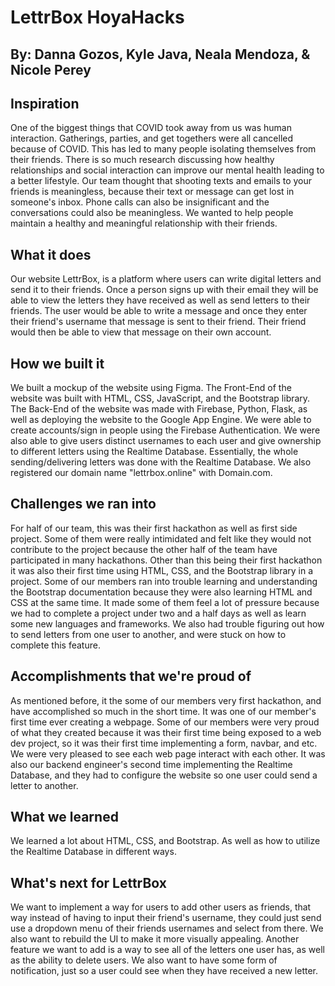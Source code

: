 # LettrBox HoyaHacks

## By: Danna Gozos, Kyle Java, Neala Mendoza, & Nicole Perey

## Inspiration

One of the biggest things that COVID took away from us was human interaction. Gatherings, parties, and get togethers were all cancelled because of COVID. This has led to many people isolating themselves from their friends. There is so much research discussing how healthy relationships and social interaction can improve our mental health leading to a better lifestyle. Our team thought that shooting texts and emails to your friends is meaningless, because their text or message can get lost in someone's inbox. Phone calls can also be insignificant and the conversations could also be meaningless. We wanted to help people maintain a healthy and meaningful relationship with their friends.

## What it does

Our website LettrBox, is a platform where users can write digital letters and send it to their friends. Once a person signs up with their email they will be able to view the letters they have received  as well as send letters to their friends. The user would be able to write a message and once they enter their friend's username that message is sent to their friend. Their friend would then be able to view that message on their own account.

## How we built it

We built a mockup of the website using Figma. The Front-End of the website was built with HTML, CSS, JavaScript, and the Bootstrap library. The Back-End of the website was made with Firebase, Python, Flask, as well as deploying the website to the Google App Engine. We were able to create accounts/sign in people using the Firebase Authentication. We were also able to give users distinct usernames to each user and give ownership to different letters using the Realtime Database. Essentially, the whole sending/delivering letters was done with the Realtime Database. We also registered our domain name "lettrbox.online" with Domain.com.

## Challenges we ran into

For half of our team, this was their first hackathon as well as first side project. Some of them were really intimidated and felt like they would not contribute to the project because the other half of the team have participated in many hackathons. Other than this being their first hackathon it was also their first time using HTML, CSS, and the Bootstrap library in a project. Some of our members ran into trouble learning and understanding the Bootstrap documentation because they were also learning HTML and CSS at the same time. It made some of them feel a lot of pressure because we had to complete a project under two and a half days as well as learn some new languages and frameworks. We also had trouble figuring out how to send letters from one user to another, and were stuck on how to complete this feature.

## Accomplishments that we're proud of

As mentioned before, it the some of our members very first hackathon, and have accomplished so much in the short time. It was one of our member's first time ever creating a webpage. Some of our members were very proud of what they created because it was their first time being exposed to a web dev project, so it was their first time implementing a form, navbar, and etc. We were very pleased to see each web page interact with each other. It was also our backend engineer's second time implementing the Realtime Database, and they had to configure the website so one user could send a letter to another.

## What we learned

We learned a lot about HTML, CSS, and Bootstrap. As well as how to utilize the Realtime Database in different ways.

## What's next for LettrBox
We want to implement a way for users to add other users as friends, that way instead of having to input their friend's username, they could just send use a dropdown menu of their friends usernames and select from there. We also want to rebuild the UI to make it more visually appealing. Another feature we want to add is a way to see all of the letters one user has, as well as the ability to delete users. We also want to have some form of notification, just so a user could see when they have received a new letter.
